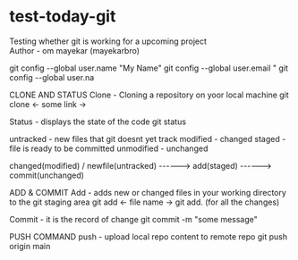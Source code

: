 # test-today-git
Testing whether git is working for a upcoming project
<br>
Author - om mayekar (mayekarbro)

git config --global user.name "My Name"
git config --global user.email "
git config --global user.na


CLONE AND STATUS
Clone - Cloning a repository on yoor local machine
git clone <- some link ->

Status - displays the state of the code
git status

untracked - new files that git doesnt yet track
modified - changed
staged - file is ready to be committed
unmodified - unchanged 


changed(modified) / newfile(untracked) ------> add(staged) ------> commit(unchanged)

ADD & COMMIT
Add - adds new or changed files in your working directory to the git staging area
git add <- file name ->
git add. (for all the changes)

Commit - it is the record of change
git commit -m "some message"

PUSH COMMAND 
push - upload local repo content to remote repo
git push origin main

